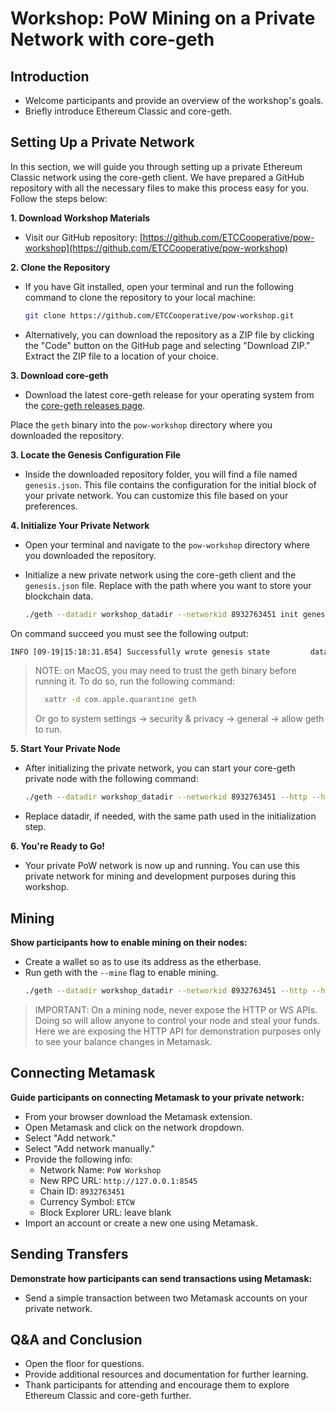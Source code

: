 # Workshop: PoW Mining on a Private Network with core-geth

## Introduction
- Welcome participants and provide an overview of the workshop's goals.
- Briefly introduce Ethereum Classic and core-geth.

## Setting Up a Private Network

In this section, we will guide you through setting up a private Ethereum Classic network using the core-geth client. We have prepared a GitHub repository with all the necessary files to make this process easy for you. Follow the steps below:

**1. Download Workshop Materials**
- Visit our GitHub repository: [https://github.com/ETCCooperative/pow-workshop](https://github.com/ETCCooperative/pow-workshop)

**2. Clone the Repository**
- If you have Git installed, open your terminal and run the following command to clone the repository to your local machine:
  ```bash
  git clone https://github.com/ETCCooperative/pow-workshop.git
  ```

- Alternatively, you can download the repository as a ZIP file by clicking the "Code" button on the GitHub page and selecting "Download ZIP." Extract the ZIP file to a location of your choice.

**3. Download core-geth**
- Download the latest core-geth release for your operating system from the [core-geth releases page](https://github.com/etclabscore/core-geth/releases/tag/v1.12.13).

Place the `geth` binary into the `pow-workshop` directory where you downloaded the repository.

**3. Locate the Genesis Configuration File**
- Inside the downloaded repository folder, you will find a file named `genesis.json`. This file contains the configuration for the initial block of your private network. You can customize this file based on your preferences.

**4. Initialize Your Private Network**
- Open your terminal and navigate to the `pow-workshop` directory where you downloaded the repository.

- Initialize a new private network using the core-geth client and the `genesis.json` file. Replace  with the path where you want to store your blockchain data.
  ```bash
  ./geth --datadir workshop_datadir --networkid 8932763451 init genesis.json
  ```

On command succeed you must see the following output:
```bash
INFO [09-19|15:18:31.854] Successfully wrote genesis state         database=lightchaindata hash=edd47b..83806d
```

> NOTE: on MacOS, you may need to trust the geth binary before running it. To do so, run the following command:
>  ```bash
>    xattr -d com.apple.quarantine geth
>  ```
> Or go to system settings -> security & privacy -> general -> allow geth to run.

**5. Start Your Private Node**
- After initializing the private network, you can start your core-geth private node with the following command:
  ```bash
  ./geth --datadir workshop_datadir --networkid 8932763451 --http --http.corsdomain "*" --bootnodes enode://4d191f544f993eddf3d0ef7c996d33643822c59995cf72aa1fdcb980f11018d53ffd3c9b66bef42ff5737692fe6600284310e48a0804c010a0f3d9c94c646463@192.168.4.8:30303
  ```

- Replace datadir, if needed, with the same path used in the initialization step.

**6. You're Ready to Go!**
- Your private PoW network is now up and running. You can use this private network for mining and development purposes during this workshop.

## Mining
**Show participants how to enable mining on their nodes:**
- Create a wallet so as to use its address as the etherbase.
- Run geth with the `--mine` flag to enable mining.
  ```bash
  ./geth --datadir workshop_datadir --networkid 8932763451 --http --http.corsdomain "*" --bootnodes enode://4d191f544f993eddf3d0ef7c996d33643822c59995cf72aa1fdcb980f11018d53ffd3c9b66bef42ff5737692fe6600284310e48a0804c010a0f3d9c94c646463@192.168.4.8:30303 --miner.etherbase "<SET_YOUR_ETHERBASE>" --miner.threads 2 --mine
  ```

> IMPORTANT: On a mining node, never expose the HTTP or WS APIs. Doing so will allow anyone to control your node and steal your funds.
> Here we are exposing the HTTP API for demonstration purposes only to see your balance changes in Metamask.

## Connecting Metamask
**Guide participants on connecting Metamask to your private network:**
- From your browser download the Metamask extension.
- Open Metamask and click on the network dropdown.
- Select "Add network."
- Select "Add network manually."
- Provide the following info:
  - Network Name: `PoW Workshop`
  - New RPC URL: `http://127.0.0.1:8545`
  - Chain ID: `8932763451`
  - Currency Symbol: `ETCW`
  - Block Explorer URL: leave blank
- Import an account or create a new one using Metamask.

## Sending Transfers
**Demonstrate how participants can send transactions using Metamask:**
- Send a simple transaction between two Metamask accounts on your private network.

## Q&A and Conclusion
- Open the floor for questions.
- Provide additional resources and documentation for further learning.
- Thank participants for attending and encourage them to explore Ethereum Classic and core-geth further.